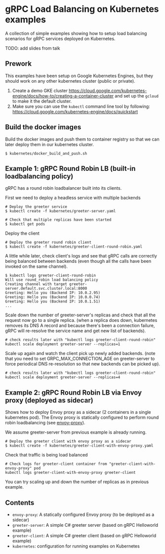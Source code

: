 # gRPC Load Balancing on Kubernetes examples

A collection of simple examples showing how to setup load balancing scenarios for gRPC services deployed on Kubernetes.

TODO: add slides from talk

## Prework

This examples have been setup on Google Kubernetes Engines, but they should work on any other kubernetes cluster (public or private).

1. Create a demo GKE cluster https://cloud.google.com/kubernetes-engine/docs/how-to/creating-a-container-cluster
   and set up the `gcloud` to make it the default cluster.
2. Make sure you can use the `kubectl` command line tool by following: https://cloud.google.com/kubernetes-engine/docs/quickstart

## Build the docker images

Build the docker images and push them to container registry so that we can later deploy them in
our kubernetes cluster.

```
$ kubernetes/docker_build_and_push.sh
```

## Example 1: gRPC Round Robin LB (built-in loadbalancing policy) 

gRPC has a round robin loadbalancer built into its clients.

First we need to deploy a headless service with multiple backends
```
# Deploy the greeter service 
$ kubectl create -f kubernetes/greeter-server.yaml

# Check that multiple replicas have been started
$ kubectl get pods
```

Deploy the client
```
# Deploy the greeter round robin client
$ kubectl create -f kubernetes/greeter-client-round-robin.yaml
```

A little while later, check client's logs and see that gRPC calls are correctly being balanced between backends (even though all the calls have been invoked on the same channel).
```
$ kubectl logs greeter-client-round-robin
Will use round_robin load balancing policy
Creating channel with target greeter-server.default.svc.cluster.local:8000
Greeting: Hello you (Backend IP: 10.0.2.95)
Greeting: Hello you (Backend IP: 10.0.0.74)
Greeting: Hello you (Backend IP: 10.0.1.51)
...
```

Scale down the number of greeter-server's replicas and check that all the request now go to a single replica.
(when a replica does down, kubernetes removes its DNS A record and because there's been a connection failure,
gRPC will re-resolve the service name and get new list of backends).
```
# check results later with "kubectl logs greeter-client-round-robin"
kubectl scale deployment greeter-server --replicas=1
```

Scale up again and watch the client pick up newly added backends.
(note that you need to set GRPC_MAX_CONNECTION_AGE on greeter-server to force periodical DNS re-resolution so that new backends can be picked up).
```
# check results later with "kubectl logs greeter-client-round-robin"
kubectl scale deployment greeter-server --replicas=4
```

## Example 2: gRPC Round Robin LB via Envoy proxy (deployed as sidecar)

Shows how to deploy Envoy proxy as a sidecar (2 containers in a single kubernetes pod).
The Envoy proxy is statically configured to perform round robin loadbalancing
(see [envoy-proxy](envoy.yaml)).

We assume greeter-server from previous example is already running.

```
# Deploy the greeter client with envoy proxy as a sidecar
$ kubectl create -f kubernetes/greeter-client-with-envoy-proxy.yaml
```

Check that traffic is being load balanced
```
# Check logs for greeter-client container from "greeter-client-with-envoy-proxy" pod
kubectl logs greeter-client-with-envoy-proxy greeter-client
```

You can try scaling up and down the number of replicas as in previous example.

## Contents

- `envoy-proxy`: A statically configured Envoy proxy (to be deployed as a sidecar)
- `greeter-server`: A simple C# greeter server (based on gRPC Helloworld example)
- `greeter-client`: A simple C# greeter client (based on gRPC Helloworld example)
- `kubernetes`: configuration for running examples on Kubernetes
